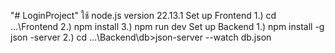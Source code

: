 "# LoginProject" 
ใช้ node.js version 22.13.1
Set up Frontend
1.) cd ...\Frontend
2.) npm install
3.) npm run dev
Set up Backend
1.) npm install -g json -server
2.) cd ...\Backend\db>json-server --watch db.json
